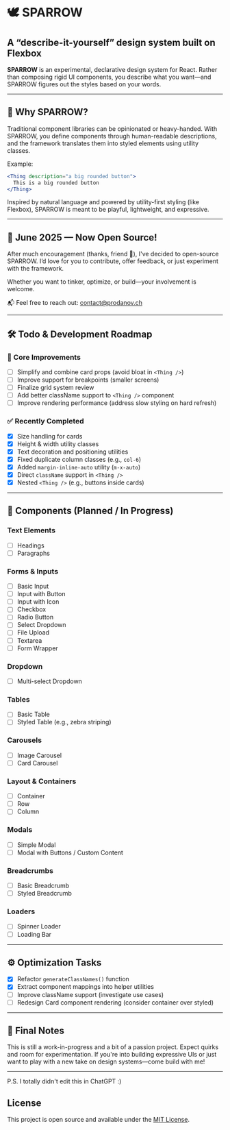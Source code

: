 # 🕊️ SPARROW

## A “describe-it-yourself” design system built on Flexbox

**SPARROW** is an experimental, declarative design system for React. Rather than composing rigid UI components, you describe what you want—and SPARROW figures out the styles based on your words.

---

## 🚀 Why SPARROW?

Traditional component libraries can be opinionated or heavy-handed. With SPARROW, you define components through human-readable descriptions, and the framework translates them into styled elements using utility classes.

Example:

```jsx
<Thing description="a big rounded button">
  This is a big rounded button
</Thing>
```

Inspired by natural language and powered by utility-first styling (like Flexbox), SPARROW is meant to be playful, lightweight, and expressive.

---

## 📢 June 2025 — Now Open Source!

After much encouragement (thanks, friend 🙌), I've decided to open-source SPARROW. I’d love for you to contribute, offer feedback, or just experiment with the framework.

Whether you want to tinker, optimize, or build—your involvement is welcome.

📬 Feel free to reach out: [contact@prodanov.ch](mailto:contact@prodanov.ch)

---

## 🛠️ Todo & Development Roadmap

### 🔧 Core Improvements

* [ ] Simplify and combine card props (avoid bloat in `<Thing />`)
* [ ] Improve support for breakpoints (smaller screens)
* [ ] Finalize grid system review
* [ ] Add better className support to `<Thing />` component
* [ ] Improve rendering performance (address slow styling on hard refresh)

### ✅ Recently Completed

* [x] Size handling for cards
* [x] Height & width utility classes
* [x] Text decoration and positioning utilities
* [x] Fixed duplicate column classes (e.g., `col-6`)
* [x] Added `margin-inline-auto` utility (`m-x-auto`)
* [x] Direct `className` support in `<Thing />`
* [x] Nested `<Thing />` (e.g., buttons inside cards)

---

## 🧩 Components (Planned / In Progress)

### Text Elements

* [ ] Headings
* [ ] Paragraphs

### Forms & Inputs

* [ ] Basic Input
* [ ] Input with Button
* [ ] Input with Icon
* [ ] Checkbox
* [ ] Radio Button
* [ ] Select Dropdown
* [ ] File Upload
* [ ] Textarea
* [ ] Form Wrapper

### Dropdown

* [ ] Multi-select Dropdown

### Tables

* [ ] Basic Table
* [ ] Styled Table (e.g., zebra striping)

### Carousels

* [ ] Image Carousel
* [ ] Card Carousel

### Layout & Containers

* [ ] Container
* [ ] Row
* [ ] Column

### Modals

* [ ] Simple Modal
* [ ] Modal with Buttons / Custom Content

### Breadcrumbs

* [ ] Basic Breadcrumb
* [ ] Styled Breadcrumb

### Loaders

* [ ] Spinner Loader
* [ ] Loading Bar

---

## ⚙️ Optimization Tasks

* [x] Refactor `generateClassNames()` function
* [x] Extract component mappings into helper utilities
* [ ] Improve className support (investigate use cases)
* [ ] Redesign Card component rendering (consider container over styled)

---

## 🧠 Final Notes

This is still a work-in-progress and a bit of a passion project. Expect quirks and room for experimentation. If you're into building expressive UIs or just want to play with a new take on design systems—come build with me!

---
P.S. I totally didn't edit this in ChatGPT :)

## License

This project is open source and available under the [MIT License](./LICENSE).


